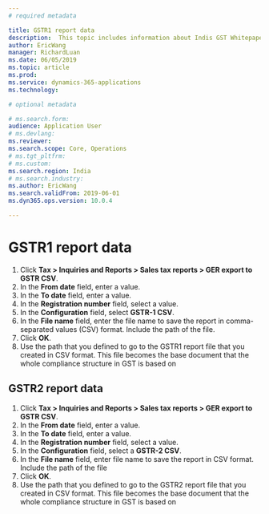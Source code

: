 ```yaml
---
# required metadata

title: GSTR1 report data
description:  This topic includes information about Indis GST Whitepaper in Microsoft Dynamics 365 for Finance and Operations.
author: EricWang
manager: RichardLuan
ms.date: 06/05/2019
ms.topic: article
ms.prod: 
ms.service: dynamics-365-applications
ms.technology: 

# optional metadata

# ms.search.form: 
audience: Application User
# ms.devlang: 
ms.reviewer: 
ms.search.scope: Core, Operations
# ms.tgt_pltfrm: 
# ms.custom: 
ms.search.region: India
# ms.search.industry: 
ms.author: EricWang
ms.search.validFrom: 2019-06-01
ms.dyn365.ops.version: 10.0.4

---
```


# GSTR1 report data

1. Click **Tax > Inquiries and Reports > Sales tax reports > GER export to GSTR CSV**.
2. In the **From date** field, enter a value.
3. In the **To date** field, enter a value.
4. In the **Registration number** field, select a value.
5. In the **Configuration** field, select **GSTR-1 CSV**.
6. In the **File name** field, enter the file name to save the report in comma-separated values (CSV) format. Include the path of the file.
7. Click **OK**.
8. Use the path that you defined to go to the GSTR1 report file that you created in CSV format. This file becomes the base document that the whole compliance structure in GST is based on

## GSTR2 report data

1. Click **Tax > Inquiries and Reports > Sales tax reports > GER export to GSTR CSV**.
2. In the **From date** field, enter a value.
3. In the **To date** field, enter a value.
4. In the **Registration number** field, select a value.
5. In the **Configuration** field, select a **GSTR-2 CSV**.
6. In the **File name** field, enter file name to save the report in CSV format. Include the path of the file
7. Click **OK**.
8. Use the path that you defined to go to the GSTR2 report file that you created in CSV format. This file becomes the base document that the whole compliance structure in GST is based on

